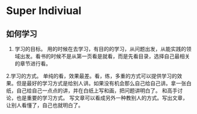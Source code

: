 # Super Indiviual

## 如何学习
1. 学习的目标。
用的时候在去学习，有目的的学习，从问题出发，从能实践的领域出发。看书的时候不是从第一页看是就看，而是先看目录，选择自己最相关的章节进行看。

2.学习的方式。
单纯的看，效果最差。看，练，多重的方式可以提供学习的效果。但是最好的学习方式是给别人讲。如果没有机会那么自己给自己讲。拿一张白纸，自己给自己一点点的讲，并在白纸上写和画，把问题讲明白了。
和高手讨论，也是重要的学习方式。
写文章可以看成另外一种教别人的方式。写出文章，让别人看懂了，自己也就明白了。